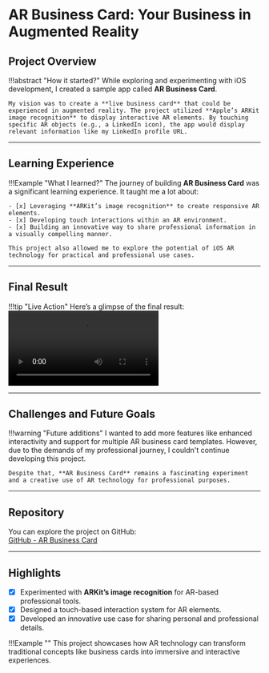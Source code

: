 # AR Business Card: Your Business in Augmented Reality  

## Project Overview  
!!!abstract "How it started?"
    While exploring and experimenting with iOS development, I created a sample app called **AR Business Card**.  

    My vision was to create a **live business card** that could be experienced in augmented reality. The project utilized **Apple’s ARKit image recognition** to display interactive AR elements. By touching specific AR objects (e.g., a LinkedIn icon), the app would display relevant information like my LinkedIn profile URL.

---

## Learning Experience  
!!!Example "What I learned?"
    The journey of building **AR Business Card** was a significant learning experience. It taught me a lot about:  

    - [x] Leveraging **ARKit’s image recognition** to create responsive AR elements.  
    - [x] Developing touch interactions within an AR environment.  
    - [x] Building an innovative way to share professional information in a visually compelling manner.  

    This project also allowed me to explore the potential of iOS AR technology for practical and professional use cases.

---

## Final Result  
!!!tip "Live Action"
    Here’s a glimpse of the final result:  
![demo](https://user-images.githubusercontent.com/40317792/128626068-d20eb62e-8f06-4f93-9c37-d479afbd779f.MOV)  

---

## Challenges and Future Goals  
!!!warning "Future additions"
    I wanted to add more features like enhanced interactivity and support for multiple AR business card templates. However, due to the demands of my professional journey, I couldn't continue developing this project.  

    Despite that, **AR Business Card** remains a fascinating experiment and a creative use of AR technology for professional purposes.

---

## Repository  
You can explore the project on GitHub:  
[GitHub - AR Business Card](https://github.com/TapanPatel11/AR-Business-Card)

---

## Highlights  
- [x] Experimented with **ARKit’s image recognition** for AR-based professional tools.  
- [x] Designed a touch-based interaction system for AR elements.  
- [x] Developed an innovative use case for sharing personal and professional details.  

!!!Example ""
    This project showcases how AR technology can transform traditional concepts like business cards into immersive and interactive experiences.
